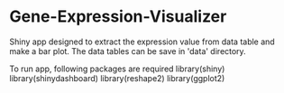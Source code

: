 # Gene-Expression-Visualizer

Shiny app designed to extract the expression value from data table and make a bar plot. The data tables can be save in 'data' directory.

To run app, following packages are required
library(shiny)
library(shinydashboard)
library(reshape2)
library(ggplot2)
